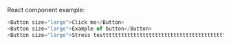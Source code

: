 React component example:

```js
<Button size="large">Click me</Button>
<Button size="large">Example of button</Button>
<Button size="large">Stress testtttttttttttttttttttttttttttttttttttttttt</Button>
```
